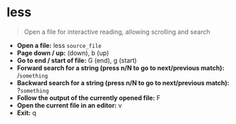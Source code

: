 # less
> Open a file for interactive reading, allowing scrolling and search
- **Open a file:**
less `source_file`
- **Page down / up:**
<Space> (down), b (up)
- **Go to end / start of file:**
G (end), g (start)
- **Forward search for a string (press n/N to go to next/previous match):**
/`something`
- **Backward search for a string (press n/N to go to next/previous match):**
?`something`
- **Follow the output of the currently opened file:**
F
- **Open the current file in an editor:**
v
- **Exit:**
q
